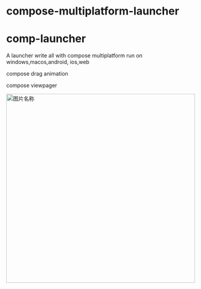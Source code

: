 # compose-multiplatform-launcher
# comp-launcher
A  launcher write all with  compose multiplatform run on windows,macos,android, ios,web

compose drag animation

compose viewpager

<img src="https://github.com/user-attachments/assets/7e070bf3-a31f-458a-baf0-26167783408f" width = "500" height = "500" alt="图片名称" align=center /> 



